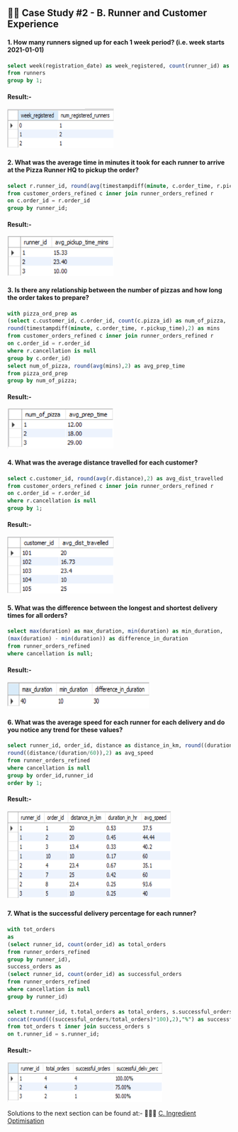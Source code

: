 ## :runner:🧑‍ Case Study #2 - B. Runner and Customer Experience

#### 1. How many runners signed up for each 1 week period? (i.e. week starts 2021-01-01)

```sql
select week(registration_date) as week_registered, count(runner_id) as num_registered_runners
from runners
group by 1;

```
#### Result:- </br>
<img src="https://github.com/ShrutiL1396/SQL/blob/main/Case%20Studies/8-Week-SQL-Challenge/Case_Study_2/Image_Set_2/b1.PNG" width="240" height="90"/>

#### 2. What was the average time in minutes it took for each runner to arrive at the Pizza Runner HQ to pickup the order?

```sql
select r.runner_id, round(avg(timestampdiff(minute, c.order_time, r.pickup_time)),2) as avg_pickup_time_mins
from customer_orders_refined c inner join runner_orders_refined r
on c.order_id = r.order_id
group by runner_id;

```
#### Result:- </br>
<img src="https://github.com/ShrutiL1396/SQL/blob/main/Case%20Studies/8-Week-SQL-Challenge/Case_Study_2/Image_Set_2/b2.PNG" width="240" height="90"/>

#### 3. Is there any relationship between the number of pizzas and how long the order takes to prepare?

```sql
with pizza_ord_prep as
(select c.customer_id, c.order_id, count(c.pizza_id) as num_of_pizza,
round(timestampdiff(minute, c.order_time, r.pickup_time),2) as mins
from customer_orders_refined c inner join runner_orders_refined r
on c.order_id = r.order_id
where r.cancellation is null
group by c.order_id)
select num_of_pizza, round(avg(mins),2) as avg_prep_time
from pizza_ord_prep
group by num_of_pizza;

```
#### Result:- </br>
<img src="https://github.com/ShrutiL1396/SQL/blob/main/Case%20Studies/8-Week-SQL-Challenge/Case_Study_2/Image_Set_2/b3.PNG" width="240" height="90"/>

#### 4. What was the average distance travelled for each customer?

```sql
select c.customer_id, round(avg(r.distance),2) as avg_dist_travelled
from customer_orders_refined c inner join runner_orders_refined r
on c.order_id = r.order_id
where r.cancellation is null
group by 1;

```
#### Result:- </br>
<img src="https://github.com/ShrutiL1396/SQL/blob/main/Case%20Studies/8-Week-SQL-Challenge/Case_Study_2/Image_Set_2/b4.PNG" width="240" height="130"/>

#### 5. What was the difference between the longest and shortest delivery times for all orders?

```sql
select max(duration) as max_duration, min(duration) as min_duration, 
(max(duration) - min(duration)) as difference_in_duration
from runner_orders_refined
where cancellation is null;

```
#### Result:- </br>
<img src="https://github.com/ShrutiL1396/SQL/blob/main/Case%20Studies/8-Week-SQL-Challenge/Case_Study_2/Image_Set_2/b5.PNG" width="320" height="60"/>

#### 6. What was the average speed for each runner for each delivery and do you notice any trend for these values?

```sql
select runner_id, order_id, distance as distance_in_km, round((duration/60),2) as duration_in_hr,
round((distance/(duration/60)),2) as avg_speed
from runner_orders_refined
where cancellation is null
group by order_id,runner_id
order by 1;

```
#### Result:- </br>
<img src="https://github.com/ShrutiL1396/SQL/blob/main/Case%20Studies/8-Week-SQL-Challenge/Case_Study_2/Image_Set_2/b6.PNG" width="370" height="200"/>

#### 7. What is the successful delivery percentage for each runner?
```sql
with tot_orders
as
(select runner_id, count(order_id) as total_orders
from runner_orders_refined
group by runner_id),
success_orders as 
(select runner_id, count(order_id) as successful_orders
from runner_orders_refined
where cancellation is null
group by runner_id)

select t.runner_id, t.total_orders as total_orders, s.successful_orders as successful_orders, 
concat(round(((successful_orders/total_orders)*100),2),"%") as successful_deliv_perc
from tot_orders t inner join success_orders s
on t.runner_id = s.runner_id;

```
#### Result:- </br>
<img src="https://github.com/ShrutiL1396/SQL/blob/main/Case%20Studies/8-Week-SQL-Challenge/Case_Study_2/Image_Set_2/b7.PNG" width="350" height="90"/>

Solutions to the next section can be found at:- 🥩🍅🍄 [C. Ingredient Optimisation](https://github.com/ShrutiL1396/SQL/blob/main/Case%20Studies/8-Week-SQL-Challenge/Case_Study_2/C_Ingredient_Optimisation.md)
